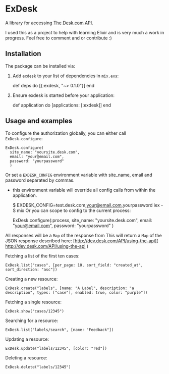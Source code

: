 # ExDesk

A library for accessing [The Desk.com API](http://dev.desk.com). 

I used this as a project to help with learning Elixir and is very much a work in progress. Feel free to comment and or contribute :)

## Installation

The package can be installed via:

  1. Add `exdesk` to your list of dependencies in `mix.exs`:

        def deps do
          [{:exdesk, "~> 0.1.0"}]
        end

  2. Ensure exdesk is started before your application:

        def application do
          [applications: [:exdesk]]
        end

## Usage and examples
  To configure the authorization globally, you can either call `ExDesk.configure`:
  
    ExDesk.configure(
      site_name: "yoursite.desk.com",
      email: "your@email.com",
      password: "yourpassword"
      )
  Or set a `EXDESK_CONFIG` environment variable with site_name, email and password separated by commas.
  * this environment variable will override all config calls from within the application.
  
    $ EXDESK_CONFIG=test.desk.com,your@email.com,yourpassword iex -S mix
  Or you can scope to config to the current process:
  
    ExDesk.configure(:process,
      site_name: "yoursite.desk.com",
      email: "your@email.com",
      password: "yourpassword"
      )  

All responses will be a `Map` of the response from This will return a `Map` of the JSON response described here:
[http://dev.desk.com/API/using-the-api]( http://dev.desk.com/API/using-the-api )

  Fetching a list of the first ten cases:
  
	ExDesk.list("cases", [per_page: 10, sort_field: "created_at", sort_direction: "asc"])
	
Creating a new resource:

    ExDesk.create("labels", [name: "A Label", description: "a description", types: ["case"], enabled: true, color: "purple"])

Fetching a single resource:

    ExDesk.show("cases/12345")
    
Searching for a resource:

    ExDesk.list("labels/search", [name: "Feedback"])
    
Updating a resource:

    ExDesk.update("labels/12345", [color: "red"])
   
Deleting a resource:

    ExDesk.delete("labels/12345")
